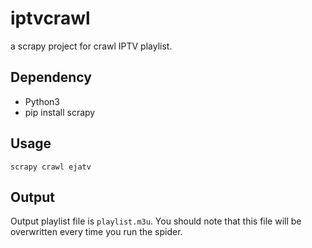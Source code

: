 # iptvcrawl

a scrapy project for crawl IPTV playlist.

## Dependency

* Python3
* pip install scrapy

## Usage
 ```
 scrapy crawl ejatv
 ```

## Output

Output playlist file is `playlist.m3u`. You should note that this file will be overwritten every time you run the spider.